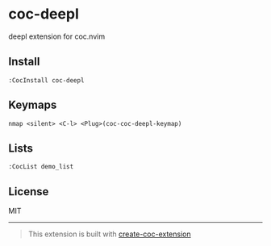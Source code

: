 # coc-deepl

deepl extension for coc.nvim

## Install

`:CocInstall coc-deepl`

## Keymaps

`nmap <silent> <C-l> <Plug>(coc-coc-deepl-keymap)`

## Lists

`:CocList demo_list`

## License

MIT

---

> This extension is built with [create-coc-extension](https://github.com/fannheyward/create-coc-extension)

